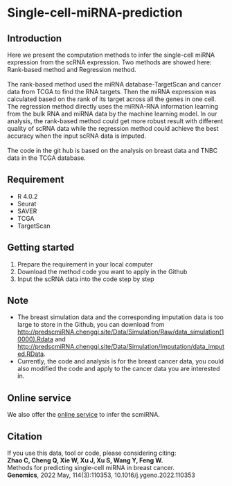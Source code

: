 # Single-cell-miRNA-prediction
## Introduction
Here we present the computation methods to infer the single-cell miRNA expression from the scRNA expression.
Two methods are showed here: Rank-based method and Regression method.<br>
<br>
The rank-based method used the miRNA database-TargetScan and cancer data from TCGA to find the RNA targets. Then the miRNA expression was calculated based on the rank
of its target across all the genes in one cell. The regression method directly uses the miRNA-RNA information learning from the bulk RNA and miRNA data by the machine learning model. In our analysis, the rank-based method could get more robust result with different quality of scRNA data while the regression method could achieve the best accuracy when the input scRNA data is imputed.<br>
<br>
The code in the git hub is based on the analysis on breast data and TNBC data in the TCGA database.
## Requirement
* R 4.0.2
* Seurat
* SAVER
* TCGA
* TargetScan
## Getting started
1. Prepare the requirement in your local computer
2. Download the method code you want to apply in the Github
3. Input the scRNA data into the code step by step
## Note
* The breast simulation data and the corresponding imputation data is too large to store in the Github, you can download from http://predscmiRNA.chengqi.site/Data/Simulation/Raw/data_simulation(10000).Rdata and http://predscmiRNA.chengqi.site/Data/Simulation/Imputation/data_imputed.RData.
* Currently, the code and analysis is for the breast cancer data, you could also modified the code and apply to the cancer data you are interested in.
## Online service
We also offer the [online service](http://predscmiRNA.chengqi.site/PredscmiRNA.php) to infer the scmiRNA.
## Citation
If you use this data, tool or code, please considering citing:<br/>
**Zhao C, Cheng Q, Xie W, Xu J, Xu S, Wang Y, Feng W.** <br/>
Methods for predicting single-cell miRNA in breast cancer. <br/>
**Genomics**, 2022 May, 114(3):110353, 10.1016/j.ygeno.2022.110353
        
        
        
        
